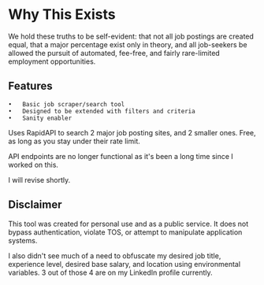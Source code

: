 # Why This Exists

We hold these truths to be self-evident: that not all job postings are created equal, that a major percentage exist only in theory, and all job-seekers be allowed the pursuit of automated, fee-free, and fairly rare-limited employment opportunities.

## Features
	•	Basic job scraper/search tool
	•	Designed to be extended with filters and criteria
	•	Sanity enabler  

Uses RapidAPI to search 2 major job posting sites, and 2 smaller ones. Free, as long as you stay under their rate limit. 

API endpoints are no longer functional as it's been a long time since I worked on this. 

I will revise shortly. 

## Disclaimer 

This tool was created for personal use and as a public service. It does not bypass authentication, violate TOS, or attempt to manipulate application systems.

I also didn't see much of a need to obfuscate my desired job title, experience level, desired base salary, and location using environmental variables. 3 out of those 4 are on my LinkedIn profile currently. 



